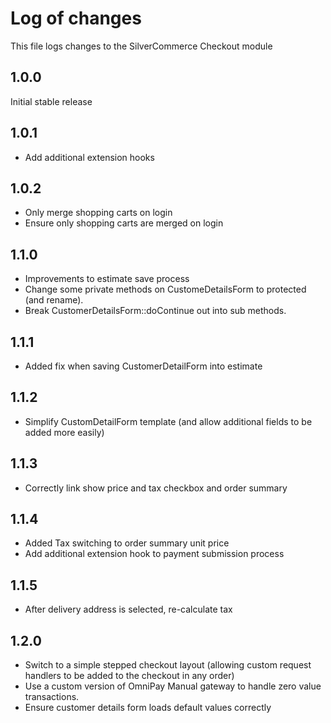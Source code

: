 # Log of changes

This file logs changes to the SilverCommerce Checkout module

## 1.0.0

Initial stable release

## 1.0.1

* Add additional extension hooks

## 1.0.2

* Only merge shopping carts on login
* Ensure only shopping carts are merged on login

## 1.1.0

* Improvements to estimate save process
* Change some private methods on CustomeDetailsForm to protected (and rename).
* Break CustomerDetailsForm::doContinue out into sub methods.

## 1.1.1

* Added fix when saving CustomerDetailForm into estimate

## 1.1.2

* Simplify CustomDetailForm template (and allow additional fields to be added more easily)

## 1.1.3

* Correctly link show price and tax checkbox and order summary

## 1.1.4

* Added Tax switching to order summary unit price
* Add additional extension hook to payment submission process

## 1.1.5

* After delivery address is selected, re-calculate tax

## 1.2.0

* Switch to a simple stepped checkout layout (allowing custom request handlers to be added to the checkout in any order)
* Use a custom version of OmniPay Manual gateway to handle zero value transactions.
* Ensure customer details form loads default values correctly 